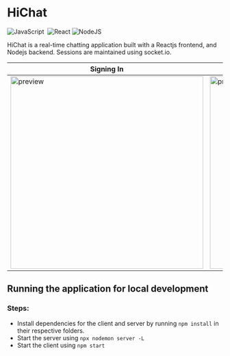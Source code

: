 # HiChat
![JavaScript](https://img.shields.io/badge/javascript-%23ED8B00.svg?&style=for-the-badge&logo=javascript&logoColor=white)&nbsp;
![React](https://img.shields.io/badge/react%20-%2320232a.svg?&style=for-the-badge&logo=react&logoColor=%2361DAFB)
![NodeJS](https://img.shields.io/badge/node.js%20-%2343853D.svg?&style=for-the-badge&logo=node.js&logoColor=white)&nbsp;

HiChat is a real-time chatting application built with a Reactjs frontend, and Nodejs backend. Sessions are maintained using socket.io.

| Signing In | Entering the chat | Chatting | Checking out the room
|--- |--- |--- |---
<img src="https://i.imgur.com/4CLA3vD.png" alt="preview" height="450px"> | <img src="https://i.imgur.com/3CZqiLa.png" alt="preview" height="450px">  | <img src="https://i.imgur.com/X93WY9y.png" alt="preview" height="450px">  | <img src="https://i.imgur.com/6qExx5t.png" alt="preview" height="450px">

## Running the application for local development

### Steps:

- Install dependencies for the client and server by running `npm install` in their respective folders.
- Start the server using `npx nodemon server -L`
- Start the client using `npm start`
